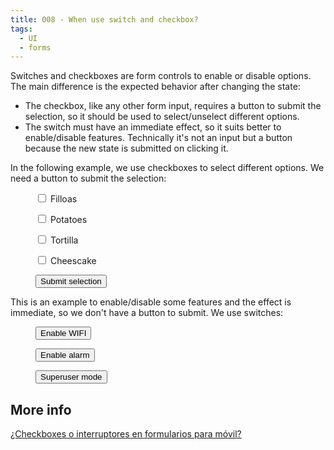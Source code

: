```yaml
---
title: 008 - When use switch and checkbox?
tags:
  - UI
  - forms
---
```


Switches and checkboxes are form controls to enable or disable options. The main
difference is the expected behavior after changing the state:

<!-- more -->

- The checkbox, like any other form input, requires a button to submit the
  selection, so it should be used to select/unselect different options.
- The switch must have an immediate effect, so it suits better to enable/disable
  features. Technically it's not an input but a button because the new state is
  submitted on clicking it.

In the following example, we use checkboxes to select different options. We need
a button to submit the selection:

<figure style="display:grid;gap:1em;justify-items:start;">
  <label><input type="checkbox"> Filloas</label>
  <label><input type="checkbox"> Potatoes</label>
  <label><input type="checkbox"> Tortilla</label>
  <label><input type="checkbox"> Cheescake</label>
  <button class="button is-primary">Submit selection</button>
</figure>

This is an example to enable/disable some features and the effect is immediate,
so we don't have a button to submit. We use switches:

<figure style="display:grid;gap:1em;justify-items:start;">
  <button role="switch" onclick="this.setAttribute('aria-checked', this.getAttribute('aria-checked') === 'true' ? 'false' : 'true')">Enable WIFI</button>
  <button role="switch" onclick="this.setAttribute('aria-checked', this.getAttribute('aria-checked') === 'true' ? 'false' : 'true')">Enable alarm</button>
  <button role="switch" onclick="this.setAttribute('aria-checked', this.getAttribute('aria-checked') === 'true' ? 'false' : 'true')">Superuser mode</button>
</figure>

## More info

[¿Checkboxes o interruptores en formularios para móvil?](https://www.torresburriel.com/weblog/2018/07/27/checkboxes-o-interruptores-en-movil/)
